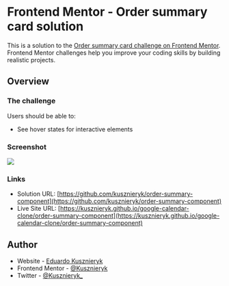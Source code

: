 # Frontend Mentor - Order summary card solution

This is a solution to the [Order summary card challenge on Frontend Mentor](https://www.frontendmentor.io/challenges/order-summary-component-QlPmajDUj). Frontend Mentor challenges help you improve your coding skills by building realistic projects.

## Overview

### The challenge

Users should be able to:

- See hover states for interactive elements

### Screenshot

![](./screenshot.jpg)

### Links

- Solution URL: [https://github.com/kusznieryk/order-summary-component](https://github.com/kusznieryk/order-summary-component)
- Live Site URL: [https://kusznieryk.github.io/google-calendar-clone/order-summary-component](https://kusznieryk.github.io/google-calendar-clone/order-summary-component)

## Author

- Website - [Eduardo Kusznieryk](https://ekusz..com)
- Frontend Mentor - [@Kusznieryk](https://www.frontendmentor.io/profile/kusznieryk)
- Twitter - [@Kusznieryk\_](https://www.twitter.com/kusznieryk_)
